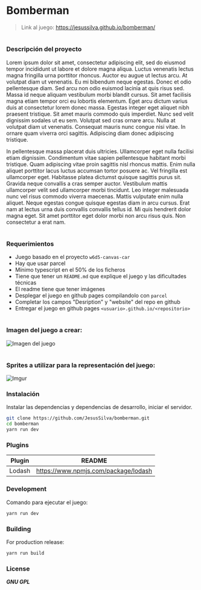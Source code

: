 # Bomberman 
>Link al juego: https://jesussilva.github.io/bomberman/
#
### Descripción del proyecto
Lorem ipsum dolor sit amet, consectetur adipiscing elit, sed do eiusmod tempor incididunt ut labore et dolore magna aliqua. Luctus venenatis lectus magna fringilla urna porttitor rhoncus. Auctor eu augue ut lectus arcu. At volutpat diam ut venenatis. Eu mi bibendum neque egestas. Donec et odio pellentesque diam. Sed arcu non odio euismod lacinia at quis risus sed. Massa id neque aliquam vestibulum morbi blandit cursus. Sit amet facilisis magna etiam tempor orci eu lobortis elementum. Eget arcu dictum varius duis at consectetur lorem donec massa. Egestas integer eget aliquet nibh praesent tristique. Sit amet mauris commodo quis imperdiet. Nunc sed velit dignissim sodales ut eu sem. Volutpat sed cras ornare arcu. Nulla at volutpat diam ut venenatis. Consequat mauris nunc congue nisi vitae. In ornare quam viverra orci sagittis. Adipiscing diam donec adipiscing tristique.

In pellentesque massa placerat duis ultricies. Ullamcorper eget nulla facilisi etiam dignissim. Condimentum vitae sapien pellentesque habitant morbi tristique. Quam adipiscing vitae proin sagittis nisl rhoncus mattis. Enim nulla aliquet porttitor lacus luctus accumsan tortor posuere ac. Vel fringilla est ullamcorper eget. Habitasse platea dictumst quisque sagittis purus sit. Gravida neque convallis a cras semper auctor. Vestibulum mattis ullamcorper velit sed ullamcorper morbi tincidunt. Leo integer malesuada nunc vel risus commodo viverra maecenas. Mattis vulputate enim nulla aliquet. Neque egestas congue quisque egestas diam in arcu cursus. Erat nam at lectus urna duis convallis convallis tellus id. Mi quis hendrerit dolor magna eget. Sit amet porttitor eget dolor morbi non arcu risus quis. Non consectetur a erat nam.
#
### Requerimientos
- Juego basado en el proyecto `w6d5-canvas-car`
- Hay que usar parcel
- Mínimo typescript en el 50% de los ficheros
- Tiene que tener un `README.md` que explique el juego y las dificultades técnicas
- El readme tiene que tener imágenes
- Desplegar el juego en github pages compilandolo con `parcel`
- Completar los campos "Desription" y "website" del repo en github
- Entregar el juego en github pages `<usuario>.github.io/<repositorio>`
#
### Imagen del juego a crear:
![Imagen del juego](https://i.imgur.com/pzgW3ht.png)
#
### Sprites a utilizar para la representación del juego:
![Imgur](https://i.imgur.com/nXofEnQ.png)























### Instalación
Instalar las dependencias y dependencias de desarrollo, iniciar el servidor.

```sh
git clone https://github.com/JesusSilva/bomberman.git
cd bomberman
yarn run dev
```

### Plugins

| Plugin | README |
| ------ | ------ |
| Lodash | https://www.npmjs.com/package/lodash |


### Development
Comando para ejecutar el juego:

```sh
yarn run dev
```

### Building

For production release:

```sh
yarn run build
```

### License
***GNU GPL***
